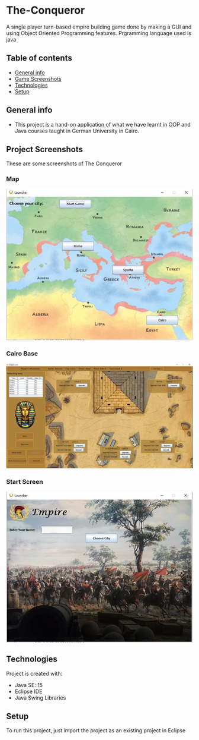 # The-Conqueror
A single player turn-based empire building game done by making a GUI and using Object Oriented Programming features.
Prgramming language used is java

## Table of contents
* [General info](#general-info)
* [Game Screenshots](#game-screenshots)
* [Technologies](#technologies)
* [Setup](#setup)

## General info
* This project is a hand-on application of what we have learnt in OOP and Java courses taught in German University in Cairo.
	
## Project Screenshots
These are some screenshots of The Conqueror

### Map
![Map](./images/MapScreenshot.jpg)
### Cairo Base
![Cairo Base](./images/CairoScreenshot.jpg)
### Start Screen
![Start Screen](./images/StartScreenshot.jpg)
## Technologies
Project is created with:
* Java SE: 15
* Eclipse IDE
* Java Swing Libraries
	
## Setup
To run this project, just import the project as an existing project in Eclipse

